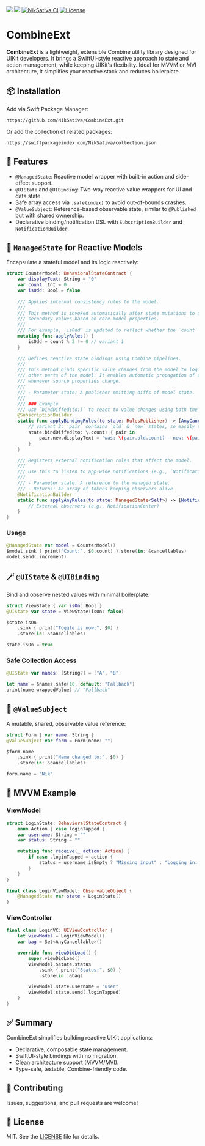 [![](https://img.shields.io/endpoint?url=https%3A%2F%2Fswiftpackageindex.com%2Fapi%2Fpackages%2FNikSativa%2FCombineExt%2Fbadge%3Ftype%3Dswift-versions)](https://swiftpackageindex.com/NikSativa/CombineExt)
[![](https://img.shields.io/endpoint?url=https%3A%2F%2Fswiftpackageindex.com%2Fapi%2Fpackages%2FNikSativa%2FCombineExt%2Fbadge%3Ftype%3Dplatforms)](https://swiftpackageindex.com/NikSativa/CombineExt)
[![NikSativa CI](https://github.com/NikSativa/CombineExt/actions/workflows/swift_macos.yml/badge.svg)](https://github.com/NikSativa/CombineExt/actions/workflows/swift_macos.yml)
[![License](https://img.shields.io/github/license/Iterable/swift-sdk)](https://opensource.org/licenses/MIT)

# CombineExt

**CombineExt** is a lightweight, extensible Combine utility library designed for UIKit developers. It brings a SwiftUI-style reactive approach to state and action management, while keeping UIKit's flexibility. Ideal for MVVM or MVI architecture, it simplifies your reactive stack and reduces boilerplate.

## 📦 Installation

Add via Swift Package Manager:

```
https://github.com/NikSativa/CombineExt.git
```

Or add the collection of related packages:

```
https://swiftpackageindex.com/NikSativa/collection.json
```

## 🚀 Features

- `@ManagedState`: Reactive model wrapper with built-in action and side-effect support.
- `@UIState` and `@UIBinding`: Two-way reactive value wrappers for UI and data state.
- Safe array access via `.safe(index)` to avoid out-of-bounds crashes.
- `@ValueSubject`: Reference-based observable state, similar to `@Published` but with shared ownership.
- Declarative binding/notification DSL with `SubscriptionBuilder` and `NotificationBuilder`.

## 🧠 `ManagedState` for Reactive Models

Encapsulate a stateful model and its logic reactively:

```swift
struct CounterModel: BehavioralStateContract {
    var displayText: String = "0"
    var count: Int = 0
    var isOdd: Bool = false
    
    /// Applies internal consistency rules to the model.
    ///
    /// This method is invoked automatically after state mutations to derive
    /// secondary values based on core model properties.
    ///
    /// For example, `isOdd` is updated to reflect whether the `count` value is odd.
    mutating func applyRules() {
        isOdd = count % 2 != 0 // variant 1
    }

    /// Defines reactive state bindings using Combine pipelines.
    ///
    /// This method binds specific value changes from the model to logic that updates
    /// other parts of the model. It enables automatic propagation of computed state
    /// whenever source properties change.
    ///
    /// - Parameter state: A publisher emitting diffs of model state.
    ///
    /// ### Example
    /// Use `bindDiffed(to:)` to react to value changes using both the old and new state.
    @SubscriptionBuilder
    static func applyBindingRules(to state: RulesPublisher) -> [AnyCancellable] {
        // variant 2: `pair` contains `old` & `new` states, so easily to handle changes
        state.bindDiffed(to: \.count) { pair in
            pair.new.displayText = "was: \(pair.old.count) - now: \(pair.new.count)"
        }
    }

    /// Registers external notification rules that affect the model.
    ///
    /// Use this to listen to app-wide notifications (e.g., `NotificationCenter`) and apply side effects to the model state.
    ///
    /// - Parameter state: A reference to the managed state.
    /// - Returns: An array of tokens keeping observers alive.
    @NotificationBuilder
    static func applyAnyRules(to state: ManagedState<Self>) -> [NotificationToken] {
        // External observers (e.g., NotificationCenter)
    }
}
```

### Usage

```swift
@ManagedState var model = CounterModel()
$model.sink { print("Count:", $0.count) }.store(in: &cancellables)
model.send(.increment)
```

## 🪄 `@UIState` & `@UIBinding`

Bind and observe nested values with minimal boilerplate:

```swift
struct ViewState { var isOn: Bool }
@UIState var state = ViewState(isOn: false)

$state.isOn
    .sink { print("Toggle is now:", $0) }
    .store(in: &cancellables)

state.isOn = true
```

### Safe Collection Access

```swift
@UIState var names: [String?] = ["A", "B"]

let name = $names.safe(10, default: "Fallback")
print(name.wrappedValue) // "Fallback"
```

## 🔁 `@ValueSubject`

A mutable, shared, observable value reference:

```swift
struct Form { var name: String }
@ValueSubject var form = Form(name: "")

$form.name
    .sink { print("Name changed to:", $0) }
    .store(in: &cancellables)

form.name = "Nik"
```

## 🧱 MVVM Example

### ViewModel

```swift
struct LoginState: BehavioralStateContract {
    enum Action { case loginTapped }
    var username: String = ""
    var status: String = ""

    mutating func receive(_ action: Action) {
        if case .loginTapped = action {
            status = username.isEmpty ? "Missing input" : "Logging in..."
        }
    }
}

final class LoginViewModel: ObservableObject {
    @ManagedState var state = LoginState()
}
```

### ViewController

```swift
final class LoginVC: UIViewController {
    let viewModel = LoginViewModel()
    var bag = Set<AnyCancellable>()

    override func viewDidLoad() {
        super.viewDidLoad()
        viewModel.$state.status
            .sink { print("Status:", $0) }
            .store(in: &bag)

        viewModel.state.username = "user"
        viewModel.state.send(.loginTapped)
    }
}
```

## ✅ Summary

CombineExt simplifies building reactive UIKit applications:

- Declarative, composable state management.
- SwiftUI-style bindings with no migration.
- Clean architecture support (MVVM/MVI).
- Type-safe, testable, Combine-friendly code.

## 💬 Contributing

Issues, suggestions, and pull requests are welcome!

## 📄 License

MIT. See the [LICENSE](LICENSE) file for details.
